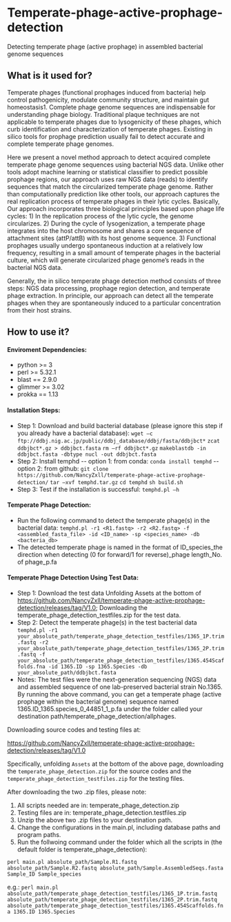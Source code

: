# Temperate-phage-active-prophage-detection
Detecting temperate phage (active prophage) in assembled bacterial genome sequences

## What is it used for?
Temperate phages (functional prophages induced from bacteria) help control pathogenicity, modulate community structure, and maintain gut homeostasis1. Complete phage genome sequences are indispensable for understanding phage biology. Traditional plaque techniques are not applicable to temperate phages due to lysogenicity of these phages, which curb identification and characterization of temperate phages. Existing in silico tools for prophage prediction usually fail to detect accurate and complete temperate phage genomes.

Here we present a novel method approach to detect acquired complete temperate phage genome sequences using bacterial NGS data. Unlike other tools adopt machine learning or statistical classifier to predict possible prophage regions, our approach uses raw NGS data (reads) to identify sequences that match the circularized temperate phage genome. Rather than computationally prediction like other tools, our approach captures the real replication process of temperate phages in their lytic cycles. Basically, Our approach incorporates three biological principles based upon phage life cycles: 1) In the replication process of the lytic cycle, the genome circularizes. 2) During the cycle of lysogenization, a temperate phage integrates into the host chromosome and shares a core sequence of attachment sites (attP/attB) with its host genome sequence. 3) Functional prophages usually undergo spontaneous induction at a relatively low frequency, resulting in a small amount of temperate phages in the bacterial culture, which will generate circularized phage genome’s reads in the bacterial NGS data. 

Generally, the in silico temperate phage detection method consists of three steps: NGS data processing, prophage region detection, and temperate phage extraction. In principle, our approach can detect all the temperate phages when they are spontaneously induced to a particular concentration from their host strains.
## How to use it?
#### Enviroment Dependencies:
- python >= 3
- perl >= 5.32.1
- blast == 2.9.0
- glimmer >= 3.02
- prokka == 1.13

#### Installation Steps:
- Step 1: Download and build bacterial database (please ignore this step if you already have a bacterial database):
`wget –c ftp://ddbj.nig.ac.jp/public/ddbj_database/ddbj/fasta/ddbjbct*`
`zcat ddbjbct*.gz > ddbjbct.fasta`
`rm –rf ddbjbct*.gz`
`makeblastdb -in ddbjbct.fasta -dbtype nucl -out ddbjbct.fasta`
- Step 2: Install temphd
-- option 1: from conda:
`conda install temphd`
-- option 2: from github:
`git clone https://github.com/NancyZxll/temperate-phage-active-prophage-detection/`
`tar –xvf temphd.tar.gz`
`cd temphd`
`sh build.sh`
- Step 3: Test if the installation is successful:
`temphd.pl –h`

#### Temperate Phage Detection:
- Run the following command to detect the temperate phage(s) in the bacterial data:
`temphd.pl -r1 <R1.fastq> -r2 <R2.fastq> -f <assembled_fasta_file> -id <ID_name> -sp <species_name> -db <bacteria_db>`
- The detected temperate phage is named in the format of ID_species_the direction when detecting (0 for forward/1 for reverse)_phage length_No. of phage_p.fa

#### Temperate Phage Detection Using Test Data:
- Step 1: Download the test data
Unfolding Assets at the bottom of https://github.com/NancyZxll/temperate-phage-active-prophage-detection/releases/tag/V1.0;
Downloading the temperate_phage_detection_testfiles.zip for the test data.
- Step 2: Detect the temperate phage(s) in the test bacterial data
`temphd.pl -r1 your_absolute_path/temperate_phage_detection_testfiles/1365_1P.trim.fastq -r2 your_absolute_path/temperate_phage_detection_testfiles/1365_2P.trim.fastq -f your_absolute_path/temperate_phage_detection_testfiles/1365.454Scaffolds.fna -id 1365.ID -sp 1365.Species -db your_absolute_path/ddbjbct.fasta`
- Notes: The test files were the next-generation sequencing (NGS) data and assembled sequence of one lab-preserved bacterial strain No.1365. By running the above command, you can get a temperate phage (active prophage within the bacterial genome) sequence named 1365.ID_1365.species_0_44851_1_p.fa under the folder called your destination path/temperate_phage_detection/allphages.



Downloading source codes and testing files at:

https://github.com/NancyZxll/temperate-phage-active-prophage-detection/releases/tag/V1.0

Specifically, 
unfolding `Assets` at the bottom of the above page, downloading the `temperate_phage_detection.zip` for the source codes and the `temperate_phage_detection_testfiles.zip` for the testing files.

After downloading the two .zip files, please note:

1.	All scripts needed are in:
temperate_phage_detection.zip
2.	Testing files are in:
temperate_phage_detection.testfiles.zip
3.	Unzip the above two .zip files to your destination path.
4.	Change the configurations in the main.pl, including database paths and program paths.
5.	Run the follwoing command under the folder which all the scripts in (the default folder is temperate_phage_detection):

   `perl main.pl absolute_path/Sample.R1.fastq absolute_path/Sample.R2.fastq absolute_path/Sample.AssembledSeqs.fasta Sample_ID Sample_species`
        
e.g.: `perl main.pl absolute_path/temperate_phage_detection_testfiles/1365_1P.trim.fastq absolute_path/temperate_phage_detection_testfiles/1365_2P.trim.fastq absolute_path/temperate_phage_detection_testfiles/1365.454Scaffolds.fna 1365.ID 1365.Species`
